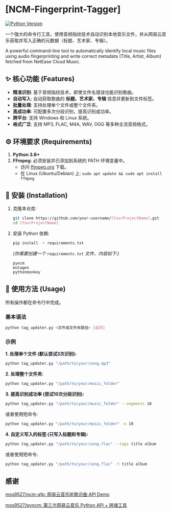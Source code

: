 # [NCM-Fingerprint-Tagger]

[![Python Version](https://img.shields.io/badge/python-3.8%2B-blue.svg)](https://www.python.org/)

一个强大的命令行工具，使用音频指纹技术自动识别本地音乐文件，并从网易云音乐获取并写入正确的元数据（标题、艺术家、专辑）。

A powerful command-line tool to automatically identify local music files using audio fingerprinting and write correct metadata (Title, Artist, Album) fetched from NetEase Cloud Music.

## ✨ 核心功能 (Features)

-   **精准识别**: 基于音频指纹技术，即使文件名错误也能识别歌曲。
-   **自动写入**: 自动获取歌曲的 **标题、艺术家、专辑** 信息并更新到文件标签。
-   **批量处理**: 支持处理单个文件或整个文件夹。
-   **高成功率**: 可配置多次分段识别，提高识别成功率。
-   **跨平台**: 支持 Windows 和 Linux 系统。
-   **格式广泛**: 支持 MP3, FLAC, M4A, WAV, OGG 等多种主流音频格式。

## ⚙️ 环境要求 (Requirements)

1.  **Python 3.8+**
2.  **FFmpeg**: 必须安装并已添加到系统的 PATH 环境变量中。
    -   访问 [ffmpeg.org](https://ffmpeg.org/download.html) 下载。
    -   在 Linux (Ubuntu/Debian) 上: `sudo apt update && sudo apt install ffmpeg`

## 🚀 安装 (Installation)

1.  克隆本仓库:
    ```bash
    git clone https://github.com/your-username/[YourProjectName].git
    cd [YourProjectName]
    ```

2.  安装 Python 依赖:
    ```bash
    pip install -r requirements.txt
    ```
    *(你需要创建一个 `requirements.txt` 文件，内容如下:)*
    ```
    pyncm
    mutagen
    pythonmonkey
    ```

## 📝 使用方法 (Usage)

所有操作都在命令行中完成。

### 基本语法
```bash
python tag_updater.py <文件或文件夹路径> [选项]
```

### 示例

**1. 处理单个文件 (默认尝试3次识别):**
```bash
python tag_updater.py "/path/to/your/song.mp3"
```

**2. 处理整个文件夹:**
```bash
python tag_updater.py "/path/to/your/music_folder"
```

**3. 提高识别成功率 (尝试10次分段识别):**
```bash
python tag_updater.py "/path/to/your/music_folder" --segments 10
```
或者使用短命令:
```bash
python tag_updater.py "/path/to/your/music_folder" -n 10
```

**4. 自定义写入的标签 (只写入标题和专辑):**
```bash
python tag_updater.py "/path/to/your/song.flac" --tags title album
```
或者使用短命令:
```bash
python tag_updater.py "/path/to/your/song.flac" -t title album
```


## 感谢
[mos9527/ncm-afp: 网易云音乐听歌识曲 API Demo](https://github.com/mos9527/ncm-afp)

[mos9527/pyncm: 第三方网易云音乐 Python API + 转储工具](https://github.com/mos9527/pyncm)

